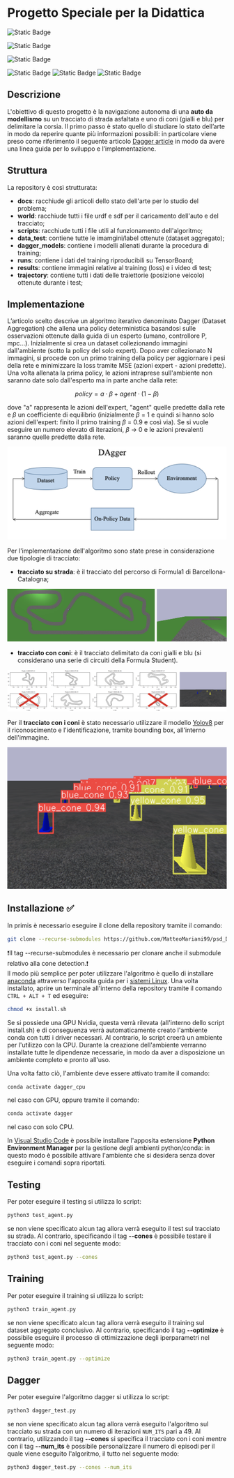 # Progetto Speciale per la Didattica
![Static Badge](https://img.shields.io/badge/ubuntu-22.04-orange?style=plastic&logo=ubuntu)

![Static Badge](https://img.shields.io/badge/conda-24.7.1-blue?style=plastic&logo=anaconda&logoColor=brightgreen)

![Static Badge](https://img.shields.io/badge/python-3.11.9-blue?style=plastic&logo=python&logoColor=yellow%20)

![Static Badge](https://img.shields.io/badge/PyTorch-version%202.2.2-blue?style=plastic&logo=pytorch&logoColor=white&labelColor=orange)
![Static Badge](https://img.shields.io/badge/OpenCV-version%204.9.0.80-blue?style=plastic&logo=opencv&labelColor=brightgreen)
![Static Badge](https://img.shields.io/badge/numpy-version%201.26.4-blue?style=plastic&logo=numpy&logoColor=blue&labelColor=white)




## Descrizione
L'obiettivo di questo progetto è la navigazione autonoma di una **auto da modellismo** su un tracciato di strada asfaltata e uno di coni (gialli e blu) per delimitare la corsia.
Il primo passo è stato quello di studiare lo stato dell’arte in modo da reperire quante più informazioni possibili: in particolare viene preso come riferimento il seguente articolo [Dagger article](https://arxiv.org/pdf/1011.0686) in modo da avere una linea guida per lo sviluppo e l’implementazione.


## Struttura
La repository è così strutturata:
- **docs**: racchiude gli articoli dello stato dell'arte per lo studio del problema;
- **world**: racchiude tutti i file urdf e sdf per il caricamento dell'auto e del tracciato;
- **scripts**: racchiude tutti i file utili al funzionamento dell'algoritmo;
- **data_test**: contiene tutte le imamgini/label ottenute (dataset aggregato);
- **dagger_models**: contiene i modelli allenati durante la procedura di training;
- **runs**: contiene i dati del training riproducibili su TensorBoard;
- **results**: contiene immagini relative al training (loss) e i video di test;
- **trajectory**: contiene tutti i dati delle traiettorie (posizione veicolo) ottenute durante i test;


## Implementazione
L’articolo scelto descrive un algoritmo iterativo denominato Dagger (Dataset Aggregation) che allena una policy deterministica basandosi sulle osservazioni ottenute dalla guida di un esperto (umano, controllore P, mpc...).
Inizialmente si crea un dataset collezionando immagini dall'ambiente (sotto la policy del solo expert). Dopo aver collezionato N immagini, si procede con un primo training della policy per aggiornare i pesi della rete e minimizzare la loss tramite MSE (azioni expert - azioni predette).
Una volta allenata la prima policy, le azioni intraprese sull'ambiente non saranno date solo dall'esperto ma in parte anche dalla rete:

$$
policy = a \cdot \beta + agent \cdot (1-\beta)
$$

dove "a" rappresenta le azioni dell'expert, "agent" quelle predette dalla rete e $\beta$ un coefficiente di equilibrio (inizialmente $\beta$ = 1 e quindi si hanno solo azioni dell'expert: finito il primo training $\beta$ = 0.9 e così via). 
Se si vuole eseguire un numero elevato di iterazioni, $\beta$ -> 0 e le azioni prevalenti saranno quelle predette dalla rete.

![Immagine dagger](https://github.com/MatteoMariani99/psd_DaGGER/blob/main/docs/immagini/dagger.png)

Per l'implementazione dell'algoritmo sono state prese in considerazione due tipologie di tracciato:
- **tracciato su strada**: è il tracciato del percorso di Formula1 di Barcellona-Catalogna;
  
![Immagine dagger](https://github.com/MatteoMariani99/psd_DaGGER/blob/main/docs/immagini/strada.png)
- **tracciato con coni**: è il tracciato delimitato da coni gialli e blu (si considerano una serie di circuiti della Formula Student).
  
![Immagine dagger](https://github.com/MatteoMariani99/psd_DaGGER/blob/main/docs/immagini/coni.png)

Per il **tracciato con i coni** è stato necessario utilizzare il modello [Yolov8](https://github.com/ultralytics/ultralytics?tab=readme-ov-file) per il riconoscimento e l'identificazione, tramite bounding box, all'interno dell'immagine. 

![Immagine dagger](https://github.com/MatteoMariani99/psd_DaGGER/blob/main/docs/immagini/coni_identificati.png)

## Installazione ✅
In primis è necessario eseguire il clone della repository tramite il comando:
```bash
git clone --recurse-submodules https://github.com/MatteoMariani99/psd_DaGGER.git
```
❗Il tag --recurse-submodules è necessario per clonare anche il submodule relativo alla cone detection.❗\
Il modo più semplice per poter utilizzare l'algoritmo è quello di installare [anaconda](https://www.anaconda.com/) attraverso l'apposita guida per i [sistemi Linux](https://docs.conda.io/projects/conda/en/latest/user-guide/install/linux.html).
Una volta installato, aprire un terminale all'interno della repository tramite il comando `CTRL + ALT + T` ed eseguire:

```bash
chmod +x install.sh
```
Se si possiede una GPU Nvidia, questa verrà rilevata (all'interno dello script install.sh) e di conseguenza verrà automaticamente creato l'ambiente conda con tutti i driver necessari. Al contrario, lo script creerà un ambiente per l'utilizzo con la CPU.
Durante la creazione dell'ambiente verranno installate tutte le dipendenze necessarie, in modo da aver a disposizione un ambiente completo e pronto all'uso.

Una volta fatto ciò, l'ambiente deve essere attivato tramite il comando:
```bash
conda activate dagger_cpu
```
nel caso con GPU, oppure tramite il comando:
```bash
conda activate dagger
```
nel caso con solo CPU.

In [Visual Studio Code](https://code.visualstudio.com) è possibile installare l'apposita estensione **Python Environment Manager** per la gestione degli ambienti python/conda: in questo modo è possibile attivare l'ambiente che si desidera senza dover eseguire i comandi sopra riportati.

## Testing
Per poter eseguire il testing si utilizza lo script:
```bash
python3 test_agent.py
```
se non viene specificato alcun tag allora verrà eseguito il test sul tracciato su strada. Al contrario, specificando il tag **--cones** è possibile testare il tracciato con i coni nel seguente modo:
```bash
python3 test_agent.py --cones
```

## Training
Per poter eseguire il training si utilizza lo script:
```bash
python3 train_agent.py
```
se non viene specificato alcun tag allora verrà eseguito il training sul dataset aggregato conclusivo. Al contrario, specificando il tag **--optimize** è possibile eseguire il processo di ottimizzazione degli iperparametri nel seguente modo:
```bash
python3 train_agent.py --optimize
```

## Dagger
Per poter eseguire l'algoritmo dagger si utilizza lo script:
```bash
python3 dagger_test.py
```
se non viene specificato alcun tag allora verrà eseguito l'algoritmo sul tracciato su strada con un numero di iterazioni `NUM_ITS` pari a 49. Al contrario, utilizzando il tag **--cones** si specifica il tracciato con i coni mentre con il tag **--num_its** è possibile personalizzare il numero di episodi per il quale viene eseguito l'algoritmo, il tutto nel seguente modo:
```bash
python3 dagger_test.py --cones --num_its
```




